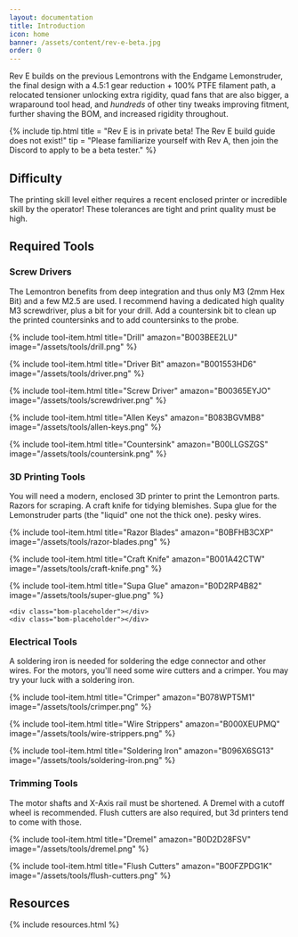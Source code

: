 ```yaml
---
layout: documentation
title: Introduction
icon: home
banner: /assets/content/rev-e-beta.jpg
order: 0
---
```


Rev E builds on the previous Lemontrons with the Endgame Lemonstruder, the final design with a 4.5:1 gear reduction +
100% PTFE filament path, a relocated tensioner unlocking extra rigidity, quad fans that are also bigger, a wraparound
tool head, and _hundreds_ of other tiny tweaks improving fitment, further shaving the BOM, and increased
rigidity throughout.

{% include tip.html
title = "Rev E is in private beta! The Rev E build guide does not exist!"
tip = "Please familiarize yourself with Rev A, then join the Discord to apply to be a beta tester." %}

## Difficulty

The printing skill level either requires a recent enclosed printer or incredible skill by the operator! These tolerances
are tight and print quality must be high.

## Required Tools

### Screw Drivers

The Lemontron benefits from deep integration and thus only M3 (2mm Hex Bit) and a few M2.5 are used. I
recommend having a dedicated high quality M3 screwdriver, plus a bit for your drill. Add a countersink bit to clean up
the printed countersinks and to add countersinks to the probe.

<div class="bom-list">
{% include tool-item.html
title="Drill"
amazon="B003BEE2LU"
image="/assets/tools/drill.png" %}

{% include tool-item.html
title="Driver Bit"
amazon="B001553HD6"
image="/assets/tools/driver.png" %}

{% include tool-item.html
title="Screw Driver"
amazon="B00365EYJO"
image="/assets/tools/screwdriver.png" %}

{% include tool-item.html
title="Allen Keys"
amazon="B083BGVMB8"
image="/assets/tools/allen-keys.png" %}

{% include tool-item.html
title="Countersink"
amazon="B00LLGSZGS"
image="/assets/tools/countersink.png" %}
</div>

### 3D Printing Tools

You will need a modern, enclosed 3D printer to print the Lemontron parts. Razors for scraping. A craft knife for tidying
blemishes. Supa glue for the Lemonstruder parts (the "liquid" one not the thick one).
pesky wires.

<div class="bom-list">
{% include tool-item.html
title="Razor Blades"
amazon="B0BFHB3CXP"
image="/assets/tools/razor-blades.png" %}

{% include tool-item.html
title="Craft Knife"
amazon="B001A42CTW"
image="/assets/tools/craft-knife.png" %}

{% include tool-item.html
title="Supa Glue"
amazon="B0D2RP4B82"
image="/assets/tools/super-glue.png" %}

    <div class="bom-placeholder"></div>
    <div class="bom-placeholder"></div>

</div>

### Electrical Tools

A soldering iron is needed for soldering the edge connector and other wires. For the
motors, you'll need some wire cutters and a crimper. You may try your luck with a soldering iron.

<div class="bom-list">
{% include tool-item.html
title="Crimper"
amazon="B078WPT5M1"
image="/assets/tools/crimper.png" %}

{% include tool-item.html
title="Wire Strippers"
amazon="B000XEUPMQ"
image="/assets/tools/wire-strippers.png" %}

{% include tool-item.html
title="Soldering Iron"
amazon="B096X6SG13"
image="/assets/tools/soldering-iron.png" %}
<div class="bom-placeholder"></div>
<div class="bom-placeholder"></div>
</div>

### Trimming Tools

The motor shafts and X-Axis rail must be shortened. A Dremel with a cutoff wheel is recommended. Flush cutters are also
required, but 3d printers tend to come with those.

<div class="bom-list">
{% include tool-item.html
title="Dremel"
amazon="B0D2D28FSV"
image="/assets/tools/dremel.png" %}

{% include tool-item.html
title="Flush Cutters"
amazon="B00FZPDG1K"
image="/assets/tools/flush-cutters.png" %}
<div class="bom-placeholder"></div>
<div class="bom-placeholder"></div>
<div class="bom-placeholder"></div>
<div class="bom-placeholder"></div>
</div>

## Resources

{% include resources.html %}